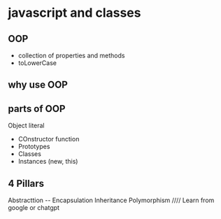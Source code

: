   # javascript and classes

  ## OOP
  - collection of properties and methods
  - toLowerCase

  ## why use OOP

  ## parts of OOP
   Object literal 

   - COnstructor function
   - Prototypes
   - Classes
   - Instances (new, this)

   ## 4 Pillars
   Abstracttion --
   Encapsulation
   Inheritance
   Polymorphism
   ////  Learn from google  or chatgpt

   